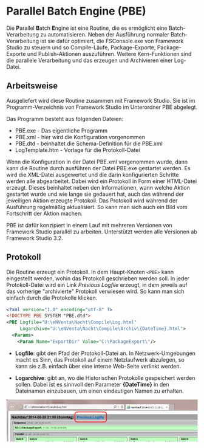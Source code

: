 # Parallel Batch Engine (PBE)

Die **P**arallel **B**atch **E**ngine ist eine Routine, die es ermöglicht eine Batch-Verarbeitung zu automatisieren. Neben der Ausführung normaler Batch-Verarbeitung ist sie dafür optimiert, die FSConsole.exe von Framework Studio zu steuern und so Compile-Läufe, Package-Exporte, Package-Exporte und Publish-Aktionen auszuführen. Weitere Kern-Funktionen sind die parallele Verarbeitung und das erzeugen und Archivieren einer Log-Datei.

## Arbeitsweise

Ausgeliefert wird diese Routine zusammen mit Framework Studio. Sie ist im Programm-Verzeichnis von Framework Studio im Unterordner PBE abgelegt.

Das Programm besteht aus folgenden Dateien:

* PBE.exe - Das eigentliche Programm
* PBE.xml - hier wird die Konfiguration vorgenommen
* PBE.dtd - beinhaltet die Schema-Definition für die PBE.xml
* LogTemplate.htm - Vorlage für die Protokoll-Datei

Wenn die Konfiguration in der Datei PBE.xml vorgenommen wurde, dann kann die Routine durch ausführen der Datei PBE.exe gestartet werden. Es wird die XML-Datei ausgewertet und die darin konfigurierten Schritte werden alle abgearbeitet. Dabei wird ein Protokoll in Form einer HTML-Datei erzeugt. Dieses beinhaltet neben den Informationen, wann welche Aktion gestartet wurde und wie lange sie gedauert hat, auch das während der jeweiligen Aktion erzeugte Protokoll. Das Protokoll wird während der Ausführung regelmäßig aktualisiert. So kann man sich auch ein Bild vom Fortschritt der Aktion machen.

PBE ist dafür konzipiert in einem Lauf mit mehreren Versionen von Framework Studio parallel zu arbeiten. Unterstützt werden alle Versionen ab Framework Studio 3.2.

## Protokoll

Die Routine erzeugt ein Protokoll.
In dem Haupt-Knoten `<PBE>` kann eingestellt werden, wohin das Protokoll geschrieben werden soll.
In jeder Protokoll-Datei wird ein Link *Previous Logfile* erzeugt, in dem jeweils auf das vorherige "archivierte" Protokoll verwiesen wird.
So kann man sich einfach durch die Protokolle klicken.

```xml
<?xml version="1.0" encoding="utf-8" ?>
<!DOCTYPE PBE SYSTEM "PBE.dtd">
<PBE Logfile="U:\eNVenta\Nacht\Compile\Log.html"
     Logarchive="U:\eNVenta\Nacht\Compile\Archiv\{DateTime}.html">
  <Params>
    <Param Name="ExportDir" Value="C:\PackageExport\"/>
```

* **Logfile**: gibt den Pfad der Protokoll-Datei an.
  In Netzwerk-Umgebungen macht es Sinn, das Protokoll auf einem Netzlaufwerk abzulegen, so kann sie z.B. einfach über eine interne Web-Seite verlinkt werden.

* **Logarchive**: gibt an, wo die Historischen Protokolle gespeichert werden sollen.
  Dabei ist es sinnvoll den Parameter **{DateTime}** in den Dateinamen einzubauen, um einen eindeutigen Namen zu erhalten.

![Protokoll](media/protokoll.png)

